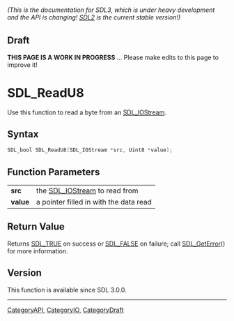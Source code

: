 ###### (This is the documentation for SDL3, which is under heavy development and the API is changing! [SDL2](https://wiki.libsdl.org/SDL2/) is the current stable version!)

## Draft

**THIS PAGE IS A WORK IN PROGRESS** ... Please make edits to this page to improve it!


<!-- #*^*^*^*^*See https://wiki.libsdl.org/SGFunctions for details on editing this page*^*^*^*^* -->
# SDL_ReadU8

Use this function to read a byte from an [SDL_IOStream](SDL_IOStream).

## Syntax

```c
SDL_bool SDL_ReadU8(SDL_IOStream *src, Uint8 *value);

```

## Function Parameters

|               |                                               |
| ------------- | --------------------------------------------- |
| **src**       | the [SDL_IOStream](SDL_IOStream) to read from |
| **value**     | a pointer filled in with the data read        |

## Return Value

Returns [SDL_TRUE](SDL_TRUE) on success or [SDL_FALSE](SDL_FALSE) on
failure; call [SDL_GetError](SDL_GetError)() for more information.

## Version

This function is available since SDL 3.0.0.

----
[CategoryAPI](CategoryAPI), [CategoryIO](CategoryIO), [CategoryDraft](CategoryDraft)



